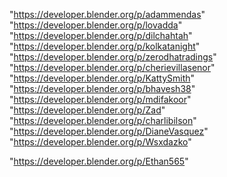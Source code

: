 "https://developer.blender.org/p/adammendas"
"https://developer.blender.org/p/lovadda"
"https://developer.blender.org/p/dilchahtah"
"https://developer.blender.org/p/kolkatanight"
"https://developer.blender.org/p/zerodhatradings"
"https://developer.blender.org/p/cherievillasenor"
"https://developer.blender.org/p/KattySmith"
"https://developer.blender.org/p/bhavesh38"
"https://developer.blender.org/p/mdifakoor"
"https://developer.blender.org/p/Zad"
"https://developer.blender.org/p/charlibilson"
"https://developer.blender.org/p/DianeVasquez"
"https://developer.blender.org/p/Wsxdazko"
 
"https://developer.blender.org/p/Ethan565"
 
